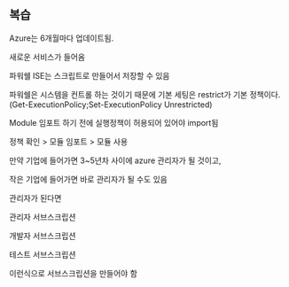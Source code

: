 ## 복습

Azure는 6개월마다 업데이트됨.

새로운 서비스가 들어옴

파워쉘 ISE는 스크립트로 만들어서 저장할 수 있음

파워쉘은 시스템을 컨트롤 하는 것이기 때문에 기본 세팅은 restrict가 기본 정책이다.(Get-ExecutionPolicy;Set-ExecutionPolicy Unrestricted)

Module 임포트 하기 전에 실행정책이 허용되어 있어야 import됨

정책 확인 > 모듈 임포트 > 모듈 사용

만약 기업에 들어가면 3~5년차 사이에 azure 관리자가 될 것이고,

작은 기업에 들어가면 바로 관리자가 될 수도 있음

관리자가 된다면

관리자 서브스크립션

개발자 서브스크립션

테스트 서브스크립션

이런식으로 서브스크립션을 만들어야 함



